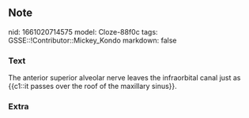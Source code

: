## Note
nid: 1661020714575
model: Cloze-88f0c
tags: GSSE::!Contributor::Mickey_Kondo
markdown: false

### Text
The anterior superior alveolar nerve leaves the infraorbital canal just as {{c1::it passes over the roof of the maxillary sinus}}.

### Extra

